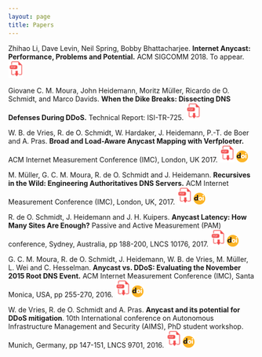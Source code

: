 ```yaml
---
layout: page
title: Papers
---
```




Zhihao Li, Dave Levin, Neil Spring, Bobby Bhattacharjee. **Internet
Anycast: Performance, Problems and Potential.** ACM SIGCOMM 2018. To
appear. [<img src="/img/pdf.png">](./pdf/anycast_sigcomm18.pdf)

Giovane C. M. Moura, John Heidemann, Moritz M&uuml;ller, Ricardo de O.
Schmidt, and Marco Davids. **When the Dike Breaks: Dissecting DNS
Defenses During DDoS.** Technical Report: ISI-TR-725. [<img
src="/img/pdf.png">](https://www.sidnlabs.nl/downloads/papers-reports/isi-tr-725.pdf)


W. B. de Vries, R. de O. Schmidt, W. Hardaker, J. Heidemann, P.-T. de
Boer and A. Pras. **Broad and Load-Aware Anycast Mapping with
Verfploeter.** ACM Internet Measurement Conference (IMC), London, UK
2017. [<img
src="/img/pdf.png">](https://conferences.sigcomm.org/imc/2017/papers/imc17-final46.pdf)
[<img src="/img/doi.png">](https://doi.org/10.1145/3131365.3131371)

M. M&uuml;ller, G. C. M. Moura, R. de O. Schmidt and J. Heidemann.
**Recursives in the Wild: Engineering Authoritatives DNS Servers.**
ACM Internet Measurement Conference (IMC), London, UK, 2017.  [<img
src="/img/pdf.png">](https://conferences.sigcomm.org/imc/2017/papers/imc17-final12.pdf)
[<img src="/img/doi.png">](https://doi.org/10.1145/3131365.3131366)


R. de O. Schmidt, J. Heidemann and J. H. Kuipers. **Anycast Latency:
How Many Sites Are Enough?** Passive and Active Measurement (PAM)
conference, Sydney, Australia, pp 188-200, LNCS 10176, 2017.  [<img
src="/img/pdf.png">](http://wwwhome.cs.utwente.nl/~schmidtr/docs/pam2017schmidt.pdf)
[<img
src="/img/doi.png">](https://link.springer.com/chapter/10.1007%2F978-3-319-54328-4_14)


G. C. M. Moura, R. de O. Schmidt, J. Heidemann, W. B. de Vries, M.
M&uuml;ller, L. Wei and C. Hesselman. **Anycast vs. DDoS: Evaluating
the November 2015 Root DNS Event.** ACM Internet Measurement
Conference (IMC), Santa Monica, USA, pp 255-270, 2016.  [<img
src="/img/pdf.png">](http://wwwhome.cs.utwente.nl/~schmidtr/docs/ISI-TR-2016-709.pdf)
[<img src="/img/doi.png">](https://doi.org/10.1145/2987443.298744) 

W. de Vries, R. de O. Schmidt and A. Pras. **Anycast and its potential
for DDoS mitigation**. 10th International conference on Autonomous
Infrastructure Management and Security (AIMS), PhD student workshop.
Munich, Germany, pp 147-151, LNCS 9701, 2016.  [<img
src="/img/pdf.png">](http://wwwhome.cs.utwente.nl/~schmidtr/docs/aims2016.pdf)
[<img
src="/img/doi.png">](https://doi.org/10.1007/978-3-319-39814-3_16)
